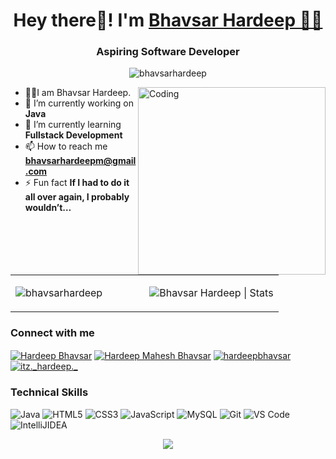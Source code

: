 <h1 align="center">Hey there👋! I'm <a target="_blank" href="https://myportfolio2154.herokuapp.com/">Bhavsar Hardeep 🙋‍♂️</a></h1>


<h3 align="center">Aspiring Software Developer</h3>
<p align="center"> <img src="https://komarev.com/ghpvc/?username=bhavsarhardeep&label=Profile%20views&color=0e75b6&style=flat" alt="bhavsarhardeep" /> </p>

<img align="right" alt="Coding" width="300" src="https://cdn.dribbble.com/users/1162077/screenshots/3848914/programmer.gif">

- 👨‍🎓I am Bhavsar Hardeep.
- 🔭 I’m currently working on **Java**
-  🌱 I’m currently learning **Fullstack Development**
- 📫 How to reach me **bhavsarhardeepm@gmail.com**
- ⚡ Fun fact **If I had to do it all over again, I probably wouldn’t…**


<table align="center">
<tr><td valign="top" width="50%">
<p><img align="center" src="https://github-readme-stats.vercel.app/api/top-langs??username=bhavsarhardeep&show_icons=true&locale=en&include_all_commits=true" alt="bhavsarhardeep" /></p>
<td valign="top" width="50%">
<p align="center"> <img src="https://github-readme-stats.vercel.app/api?username=bhavsarhardeep&show_icons=true&count_private=true&hide_border=true" alt="Bhavsar Hardeep | Stats"/>
</td></tr></table>  



<h3 align="left">Connect with me</h3>
<p align="left"> 
<a href="https://www.linkedin.com/in/hardeepbhavsar/" target="blank"> <img align="center" src="https://img.shields.io/badge/linkedin-0078D4?style=for-the-badge&logo=linkedin&logoColor=white" alt="Hardeep Bhavsar"/></a>
<a href="https://www.hackerrank.com/profile/bhavsarhardeepm" target="blank"><img align="center" src="https://img.shields.io/badge/HackerRank-339933?style=for-the-badge&logo=Hackerrank&logoColor=white" alt="Hardeep Mahesh Bhavsar"/></a>
<a href="https://leetcode.com/u/hardeepbhavsar/" target="blank"><img align="center"src="https://img.shields.io/badge/leetcode-FFFFFF?style=for-the-badge&logo=leetcode&logoColor=black"
 " alt="hardeepbhavsar"/></a>
<a href="https://www.instagram.com/itz._hardeep._/" target="blank"><img align="center"src="https://img.shields.io/badge/Instragram-FFFFFF?style=for-the-badge&logo=Instagram&logoColor=black"
 " alt="itz._hardeep._"/></a>

</p>

 <h3>Technical Skills</h3>
 <p align="left"> 
  <img alt="Java" src="https://img.shields.io/badge/java-%23ED8B00.svg?&style=for-the-badge&logo=java&logoColor=white" />
  <img alt="HTML5" src="https://img.shields.io/badge/html5-%23E34F26.svg?&style=for-the-badge&logo=html5&logoColor=white" />
  <img alt="CSS3" src="https://img.shields.io/badge/css3-%231572B6.svg?&style=for-the-badge&logo=css3&logoColor=white" />
  <img alt="JavaScript" src="https://img.shields.io/badge/javascript-%23323330.svg?&style=for-the-badge&logo=javascript&logoColor=%23F7DF1E" />
  <img alt="MySQL" src="https://img.shields.io/badge/MySQL-gray?style=for-the-badge&logo=mysql&logoColor=white" />
  <img alt="Git" src="https://img.shields.io/badge/Git-F05032?style=for-the-badge&logo=git&logoColor=white" />
  <img alt="VS Code" src="https://img.shields.io/badge/Visual_Studio_Code-0078D4?style=for-the-badge&logo=visualstudiocode&logoColor=white" />
  <img alt="IntelliJIDEA" src="https://img.shields.io/badge/IntelliJIDEA-000000.svg?style=for-the-badge&logo=intellij-idea&logoColor=white" />
</p>


<!-- <p><img align="center" src="https://github-readme-stats.vercel.app/api/top-langs?username=bhavsarhardeep&show_icons=true&locale=en&layout=compact" alt="bhavsarhardeep" /></p>  -->
<div align="center">
  <img src="https://github-readme-streak-stats.herokuapp.com/?&user=bhavsarhardeep"/>
<!--   <img src="https://github.com/kothariji/kothariji/blob/master/github-user-contribution.svg"></img>  -->
</div>


<!---
bhavsarhardeep/bhavsarhardeep is a ✨ special ✨ repository because its `README.md` (this file) appears on your GitHub profile.
You can click the Preview link to take a look at your changes.
--->
